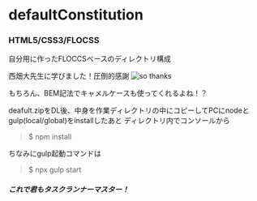 # defaultConstitution
### HTML5/CSS3/FLOCSS

自分用に作ったFLOCCSベースのディレクトリ構成

西畑大先生に学びました！圧倒的感謝
<img src="https://i2.wp.com/xn--7brq64a37bl70crln.biz/wp-content/uploads/2016/10/pray.jpg?w=640" alt="so thanks">

もちろん、BEM記法でキャメルケースも使ってくれるよね！？

deafult.zipをDL後、中身を作業ディレクトリの中にコピーしてPCにnodeとgulp(local/global)をinstallしたあと
ディレクトリ内でコンソールから

> $ npm install


ちなみにgulp起動コマンドは
> $ npx gulp start


##### これで君もタスクランナーマスター！
